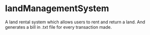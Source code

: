 # landManagementSystem
A land rental system which allows users to rent and return a land. And generates a bill in .txt file for every transaction made.
